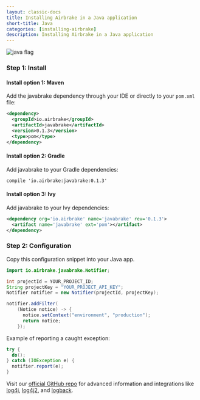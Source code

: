 ```yaml
---
layout: classic-docs
title: Installing Airbrake in a Java application
short-title: Java
categories: [installing-airbrake]
description: Installing Airbrake in a Java application
---
```


![java flag](/docs/assets/img/docs/java_flag.jpeg)

### Step 1: Install

#### Install option 1: Maven
Add the javabrake dependency through your IDE or directly to your `pom.xml` file:

```xml
<dependency>
  <groupId>io.airbrake</groupId>
  <artifactId>javabrake</artifactId>
  <version>0.1.3</version>
  <type>pom</type>
</dependency>
```

#### Install option 2: Gradle
Add javabrake to your Gradle dependencies:

```
compile 'io.airbrake:javabrake:0.1.3'
```

#### Install option 3: Ivy
Add javabrake to your Ivy dependencies:

```xml
<dependency org='io.airbrake' name='javabrake' rev='0.1.3'>
  <artifact name='javabrake' ext='pom'></artifact>
</dependency>
```

### Step 2: Configuration

Copy this configuration snippet into your Java app.

```java
import io.airbrake.javabrake.Notifier;

int projectId = YOUR_PROJECT_ID;
String projectKey = "YOUR_PROJECT_API_KEY";
Notifier notifier = new Notifier(projectId, projectKey);

notifier.addFilter(
    (Notice notice) -> {
      notice.setContext("environment", "production");
      return notice;
    });
```

Example of reporting a caught exception:

```java
try {
  do();
} catch (IOException e) {
  notifier.report(e);
}
```

Visit our [official GitHub repo](https://github.com/airbrake/javabrake) for advanced information and integrations like [log4j](https://github.com/airbrake/log4javabrake), [log4j2](https://github.com/airbrake/log4javabrake2), and [logback](https://github.com/airbrake/logback).
